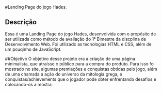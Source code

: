 #Landing Page do jogo Hades.

## Descrição
Essa é uma Landing Page do jogo Hades, desenvolvida com o propósito de ser utilizada como método de avaliação do 1° Bimestre da discplina de Desenvolvimento Web.
Foi utilizado as tecnologias HTML e CSS, além de um pouqinho de JavaScript.

##Objetivo
O objetivo desse projeto era a criação de uma página minimalista, que atraísse o público para a compra do produto. Para isso foi mostrado no site, algumas premiações e conquistas obtidas pelo jogo, além de uma chamada a ação do universo da mitologia grega, e conquistas/achievements que o jogador pode obter enfrentando desafios e colocando-os a mostra.

